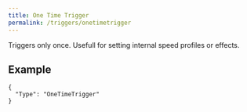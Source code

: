 ```yaml
---
title: One Time Trigger
permalink: /triggers/onetimetrigger
---
```


Triggers only once. Usefull for setting internal speed profiles or effects.

## Example

~~~
{
  "Type": "OneTimeTrigger"
}
~~~